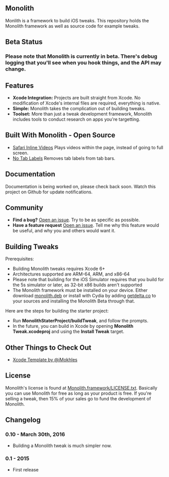 ## Monolith
Monlith is a framework to build iOS tweaks. This repository holds the Monolith framework as well as source code for example tweaks.

## Beta Status
### Please note that Monolith is currently in beta. There's debug logging that you'll see when you hook things, and the API may change.

## Features
* **Xcode Integration:** Projects are built straight from Xcode. No modification of Xcode's internal files are required, everything is native.
* **Simple:** Monolith takes the complication out of building tweaks.
* **Toolset:** More than just a tweak development framework, Monolith includes tools to conduct research on apps you're targetting.

## Built With Monolith - Open Source

* [Safari Inline Videos](//github.com/johncoates/SafariInlineVideos) Plays videos within the page, instead of going to full screen.
* [No Tab Labels](//github.com/johncoates/NoTabLabels) Removes tab labels from tab bars.

## Documentation

Documentation is being worked on, please check back soon. Watch this project on Github for update notifications.

## Community

- **Find a bug?** [Open an issue](https://github.com/johncoates/Monolith/issues/new). Try to be as specific as possible.
- **Have a feature request** [Open an issue](https://github.com/johncoates/Monolith/issues/new). Tell me why this feature would be useful, and why you and others would want it.

## Building Tweaks

Prerequisites:

* Building Monolith tweaks requires Xcode 6+
* Architectures supported are ARM-64, ARM, and x86-64
* Please note that building for the iOS Simulator requires that you build for the 5s simulator or later, as 32-bit x86 builds aren't supported
* The Monolith framework must be installed on your device. Either download [monolith.deb](http://getdelta.co/debs/monolith_0.01.deb) or install with Cydia by adding [getdelta.co](http://getdelta.co) to your sources and installing the Monolith Beta through that.

Here are the steps for building the starter project:

* Run **MonolithStaterProject/buildTweak**, and follow the prompts.
* In the future, you can build in Xcode by opening **Monolith Tweak.xcodeproj** and using the **Install Tweak** target.

## Other Things to Check Out

* [Xcode Template by @iMokhles](//github.com/iMokhles/Monolith-Xcode-Template)

## License

Monolith's license is found at [Monolith.framework/LICENSE.txt](//github.com/johncoates/Monolith/blob/master/MonolithStarterProject/Monolith.framework/LICENSE.txt). Basically you can use Monolith for free as long as your product is free. If you're selling a tweak, then 15% of your sales go to fund the development of Monolith.

## Changelog
### 0.10 - March 30th, 2016
* Building a Monolith tweak is much simpler now.

### 0.1 - 2015
* First release
